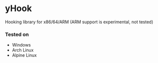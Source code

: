# yHook
Hooking library for x86/64/ARM (ARM support is experimental, not tested)
### Tested on
- Windows
- Arch Linux
- Alpine Linux
